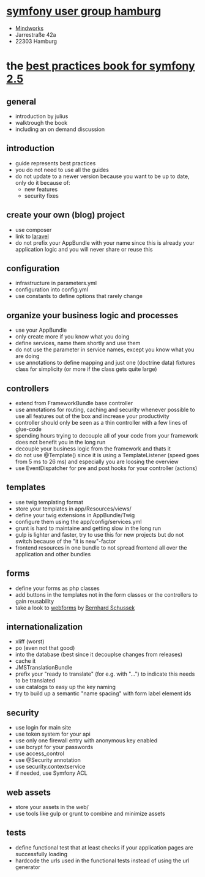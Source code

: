 # [symfony user group hamburg](http://www.meetup.com/sfughh/events/203653672/)

* [Mindworks](https://www.mindworks.de)
* Jarrestraße 42a
* 22303 Hamburg

# the [best practices book for symfony 2.5](http://symfony.com/pdf/Symfony_best_practices_2.5.pdf)

## general

* introduction by julius
* walktrough the book
* including an on demand discussion

## introduction

* guide represents best practices
* you do not need to use all the guides
* do not update to a newer version because you want to be up to date, only do it because of:
    * new features
    * security fixes

## create your own (blog) project

* use composer
* link to [laravel](https://github.com/laravel)
* do not prefix your AppBundle with your name since this is already your application logic and you will never share or reuse this

## configuration

* infrastructure in parameters.yml
* configuration into config.yml
* use constants to define options that rarely change

## organize your business logic and processes

* use your AppBundle
* only create more if you know what you doing
* define services, name them shortly and use them
* do not use the parameter in service names, except you know what you are doing
* use annotations to define mapping and just one (doctrine data) fixtures class for simplicity (or more if the class gets quite large)

## controllers

* extend from FrameworkBundle base controller
* use annotations for routing, caching and security whenever possible to use all features out of the box and increase your productivity
* controller should only be seen as a thin controller with a few lines of glue-code
* spending hours trying to decouple all of your code from your framework does not benefit you in the long run
* decouple your business logic from the framework and thats it
* do not use @Template() since it is using a TemplateListener (speed goes from 5 ms to 26 ms) and especially you are loosing the overview
* use EventDispatcher for pre and post hooks for your controller (actions)

## templates

* use twig templating format
* store your templates in app/Resources/views/
* define your twig extensions in AppBundle/Twig
* configure them using the app/config/services.yml
* grunt is hard to maintaine and getting slow in the long run
* gulp is lighter and faster, try to use this for new projects but do not switch because of the "it is new"-factor
* frontend resources in one bundle to not spread frontend all over the application and other bundles

## forms

* define your forms as php classes
* add buttons in the templates not in the form classes or the controllers to gain reusability
* take a look to [webforms](http://webmozarts.com/) by [Bernhard Schussek](https://www.linkedin.com/in/bschussek)

## internationalization

* xliff (worst)
* po (even not that good)
* into the database (best since it decouplse changes from releases)
* cache it
* JMSTranslationBundle
* prefix your "ready to translate" (for e.g. with "...") to indicate this needs to be translated
* use catalogs to easy up the key naming
* try to build up a semantic "name spacing" with form label element ids

## security

* use login for main site
* use token system for your api
* use only one firewall entry with anonymous key enabled
* use bcrypt for your passwords
* use access_control
* use @Security annotation
* use security.contextservice
* if needed, use Symfony ACL

## web assets

* store your assets in the web/
* use tools like gulp or grunt to combine and minimize assets

## tests

* define functional test that at least checks if your application pages are successfully loading
* hardcode the urls used in the functional tests instead of using the url generator
